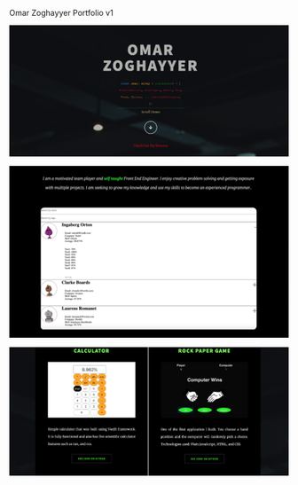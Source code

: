 Omar Zoghayyer Portfolio v1


![alt text](https://github.com/omarzoghayyer/omarzoghayyer.gethub.io/blob/master/images/1.png?raw=true)

![alt text](https://github.com/omarzoghayyer/omarzoghayyer.gethub.io/blob/master/images/22.png?raw=true)

![alt text](https://github.com/omarzoghayyer/omarzoghayyer.gethub.io/blob/master/images/3.png?raw=true)


